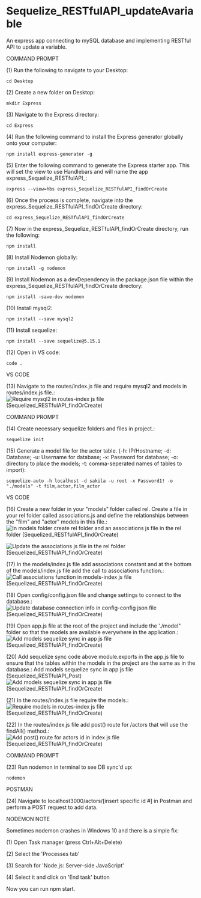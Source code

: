 # Sequelize_RESTfulAPI_updateAvariable
An express app connecting to mySQL database and implementing RESTful API to update a variable.

COMMAND PROMPT

(1) Run the following to navigate to your Desktop: 

    cd Desktop

(2) Create a new folder on Desktop: 

    mkdir Express

(3) Navigate to the Express directory: 

    cd Express

(4) Run the following command to install the Express generator globally onto your computer: 

    npm install express-generator -g

(5) Enter the following command to generate the Express starter app. This will set the view to use Handlebars and will name the app express_Sequelize_RESTfulAPI_: 

    express --view=hbs express_Sequelize_RESTfulAPI_findOrCreate

(6) Once the process is complete, navigate into the express_Sequelize_RESTfulAPI_findOrCreate directory: 

    cd express_Sequelize_RESTfulAPI_findOrCreate
    
(7) Now in the express_Sequelize_RESTfulAPI_findOrCreate directory, run the following: 

    npm install

(8) Install Nodemon globally: 

    npm install -g nodemon
    
(9) Install Nodemon as a devDependency in the package.json file within the express_Sequelize_RESTfulAPI_findOrCreate directory:

    npm install -save-dev nodemon
    
(10) Install mysql2:

    npm install --save mysql2

(11) Install sequelize: 

    npm install --save sequelize@5.15.1

(12) Open in VS code:

    code . 


VS CODE

(13) Navigate to the routes/index.js file and require mysql2 and models in routes/index.js file.: ![Require mysql2 in routes-index js file (Sequelized_RESTfulAPI_findOrCreate)](https://user-images.githubusercontent.com/35668707/71036299-6c06a680-20eb-11ea-8e74-09cbbf12bf04.JPG)

COMMAND PROMPT

(14) Create necessary sequelize folders and files in project.:

    sequelize init

(15)  Generate a model file for the actor table. (-h: IP/Hostname; -d: Database; -u: Username for database; -x: Password for database; -o: directory to place the models; -t: comma-seperated names of tables to import):  

    sequelize-auto -h localhost -d sakila -u root -x Password1! -o "./models" -t film,actor,film_actor
    
VS CODE

(16) Create a new folder in your "models" folder called rel. Create a file in your rel folder called associations.js and define the relationships between the "film" and "actor" models in this file.: ![In models folder create rel folder and an associations js file in the rel folder (Sequelized_RESTfulAPI_findOrCreate)](https://user-images.githubusercontent.com/35668707/71036366-8c366580-20eb-11ea-9fbd-fd183ac4a200.JPG)

![Update the associations js file in the rel folder (Sequelized_RESTfulAPI_findOrCreate)](https://user-images.githubusercontent.com/35668707/71036461-c273e500-20eb-11ea-98f7-9c019dcb317a.JPG)

(17) In the models/index.js file add associations constant and at the bottom of the models/index.js file add the call to associations function.: ![Call associations function in models-index js file (Sequelized_RESTfulAPI_findOrCreate)](https://user-images.githubusercontent.com/35668707/71036764-4c23b280-20ec-11ea-92b3-21ae9a3d0e6f.JPG)

(18) Open config/config.json file and change settings to connect to the database.: ![Update database connection info in config-config json file (Sequelized_RESTfulAPI_findOrCreate)](https://user-images.githubusercontent.com/35668707/71036821-6a89ae00-20ec-11ea-8a63-23d07fad07f2.JPG)

(19) Open app.js file at the root of the project and include the './model" folder so that the models are available everywhere in the application.: ![Add models sequelize sync in app js file (Sequelized_RESTfulAPI_findOrCreate)](https://user-images.githubusercontent.com/35668707/71036937-a7ee3b80-20ec-11ea-8532-7c348c75bdf7.JPG)

(20) Add sequelize sync code above module.exports in the app.js file to ensure that the tables within the models in the project are the same as in the database.: Add models sequelize sync in app js file (Sequelized_RESTfulAPI_Post)
![Add models sequelize sync in app js file (Sequelized_RESTfulAPI_findOrCreate)](https://user-images.githubusercontent.com/35668707/71036937-a7ee3b80-20ec-11ea-8532-7c348c75bdf7.JPG)

(21) In the routes/index.js file require the models.: ![Require models in routes-index js file (Sequelized_RESTfulAPI_findOrCreate)](https://user-images.githubusercontent.com/35668707/71037169-2b0f9180-20ed-11ea-9b51-56dc2ca0d29a.JPG)

(22) In the routes/index.js file add post() route for /actors that will use the findAll() method.: ![Add post() route for actors id in index js file (Sequelized_RESTfulAPI_findOrCreate)](https://user-images.githubusercontent.com/35668707/71037210-41b5e880-20ed-11ea-9720-ec110f258b84.JPG)

COMMAND PROMPT

(23) Run nodemon in terminal to see DB sync'd up: 

    nodemon

POSTMAN

(24) Navigate to localhost3000/actors/[insert specific id #] in Postman and perform a POST request to add data.

NODEMON NOTE

Sometimes nodemon crashes in Windows 10 and there is a simple fix:

(1) Open Task manager (press Ctrl+Alt+Delete)

(2) Select the 'Processes tab'

(3) Search for 'Node.js: Server-side JavaScript'

(4) Select it and click on 'End task' button

Now you can run npm start.
